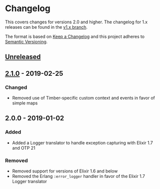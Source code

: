 # Changelog

This covers changes for versions 2.0 and higher. The changelog for 1.x releases
can be found in the [v1.x
branch](https://github.com/timberio/timber-elixir-exceptions/blob/v1.x/CHANGELOG.md).

The format is based on [Keep a Changelog](http://keepachangelog.com/en/1.0.0/)
and this project adheres to [Semantic
Versioning](http://semver.org/spec/v2.0.0.html).

## [Unreleased]

## [2.1.0] - 2019-02-25

### Changed
  - Removed use of Timber-specific custom context and events in favor of simple maps

## 2.0.0 - 2019-01-02

### Added

  - Added a Logger translator to handle exception capturing with Elixir 1.7 and
    OTP 21

### Removed

  - Removed support for versions of Elixir 1.6 and below
  - Removed the Erlang `:error_logger` handler in favor of the Elixir 1.7 Logger
    translator
    
[Unreleased]: https://github.com/timberio/timber-elixir-exceptions/compare/v2.1.0...HEAD
[2.1.0]: https://github.com/timberio/timber-elixir-exceptions/compare/v2.0.0...2.1.0
